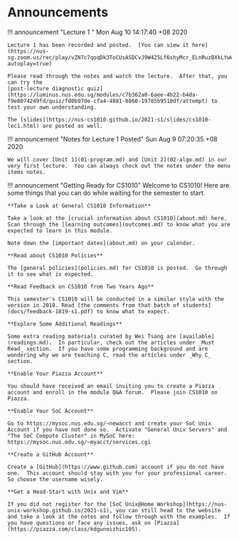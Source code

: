 # Announcements

!!! announcement "Lecture 1 "
	Mon Aug 10 14:17:40 +08 2020

    Lecture 1 has been recorded and posted.  [You can view it here](https://nus-sg.zoom.us/rec/play/vZN7c7qoqDk3ToCUsASDCvJ9W425Lf6shyMcr_ELnRuzBXkLYwWkM7BEYrOCZE_wQHzzKMUBbRPdY8I-?autoplay=true)

	Please read through the notes and watch the lecture.  After that, you can try the 
	[post-lecture diagnostic quiz](https://luminus.nus.edu.sg/modules/c7b362a0-6aee-4b22-b4da-f9e8074249fd/quiz/fd0b97de-cfa4-4881-8860-19785b9510df/attempt) to test your own understanding.

	The [slides](https://nus-cs1010.github.io/2021-s1/slides/cs1010-lec1.html) are posted as well.

!!! announcement "Notes for Lecture 1 Posted"
	Sun Aug  9 07:20:35 +08 2020

    We will cover [Unit 1](01-program.md) and [Unit 2](02-algo.md) in our very first lecture.  You can always check out the notes under the menu items notes.

!!! announcement "Getting Ready for CS1010"
	Welcome to CS1010!  Here are some things that you can do while waiting for the semester to start.

    **Take a Look at General CS1010 Information**

	Take a look at the [crucial information about CS1010](about.md) here.  Scan through the [learning outcomes](outcomes.md) to know what you are expected to learn in this module.

	Note down the [important dates](about.md) on your calendar.

    **Read about CS1010 Policies**

	The [general policies](policies.md) for CS1010 is posted.  Go through it to see what is expected.

    **Read Feedback on CS1010 from Two Years Ago**

	This semester's CS1010 will be conducted in a similar style with the version in 2018. Read [the comments from that batch of students](docs/feedback-1819-s1.pdf) to know what to expect.

    **Explore Some Additional Readings**

	Some extra reading materials curated by Wei Tsang are [available](readings.md).  In particular, check out the articles under _Must Read_ section.  If you have some programming background and are wondering why we are teaching C, read the articles under _Why C_ section.

    **Enable Your Piazza Account**

	You should have received an email inviting you to create a Piazza account and enroll in the module Q&A forum.  Please join CS1010 on Piazza.

    **Enable Your SoC Account**

	Go to https://mysoc.nus.edu.sg/~newacct and create your SoC Unix Account if you have not done so.  Activate "General Unix Servers" and "The SoC Compute Cluster" in MySoC here: https://mysoc.nus.edu.sg/~myacct/services.cgi

    **Create a GitHub Account**

	Create a [GitHub](https://www.github.com) account if you do not have one.  This account should stay with you for your professional career.  So choose the username wisely.

    **Get a Head-Start with Unix and Vim**

	If you did not register for the [SoC Unix@Home Workshop](https://nus-unix-workshop.github.io/2021-s1), you can still head to the website and take a look at the notes and follow through with the examples.  If you have questions or face any issues, ask on [Piazza](https://piazza.com/class/kdgunoizhic105).
